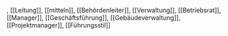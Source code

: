 , [[Leitung]], [[mitteln]], [[Behördenleiter]], [[Verwaltung]], [[Betriebsrat]], [[Manager]], [[Geschäftsführung]], [[Gebäudeverwaltung]], [[Projektmanager]], [[Führungsstil]]